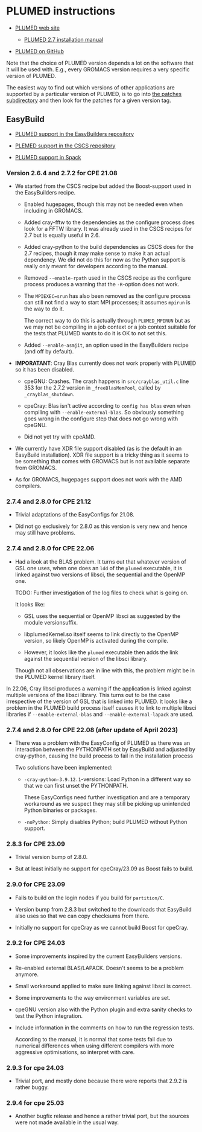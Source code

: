 # PLUMED instructions

-   [PLUMED web site](https://www.plumed.org/)

    -   [PLUMED 2.7 installation manual](https://www.plumed.org/doc-v2.7/user-doc/manual.pdf)

-   [PLUMED on GitHub](https://github.com/plumed/plumed2)

Note that the choice of PLUMED version depends a lot on the software that it will be
used with. E.g., every GROMACS version requires a very specific version of PLUMED.

The easiest way to find out which versions of other applications are supported by a 
particular version of PLUMED, is to go into 
[the patches subdirectory](https://github.com/plumed/plumed2/tree/master/patches)
and then look for the patches for a given version tag.


## EasyBuild

-   [PLUMED support in the EasyBuilders repository](https://github.com/easybuilders/easybuild-easyconfigs/tree/develop/easybuild/easyconfigs/p/PLUMED)

-   [PLEMED support in the CSCS repository](https://github.com/eth-cscs/production/tree/master/easybuild/easyconfigs/p/PLUMED)

-   [PLUMED support in Spack](https://github.com/spack/spack/tree/develop/var/spack/repos/builtin/packages/plumed)


### Version 2.6.4 and 2.7.2 for CPE 21.08

-   We started from the CSCS recipe but added the Boost-support used in the EasyBuilders
    recipe.

    -   Enabled hugepages, though this may not be needed even when including in GROMACS.

    -   Added cray-fftw to the dependencies as the configure process does look for
        a FFTW library. It was already used in the CSCS recipes for 2.7 but is
        equally useful in 2.6.

    -   Added cray-python to the build dependencies as CSCS does for the 2.7 recipes,
        though it may make sense to make it an actual dependency. We did not do this
        for now as the Python support is really only meant for developers according
        to the manual.

    -   Removed ``--enable-rpath`` used in the CSCS recipe as the configure process produces
        a warning that the ``-R``-option does not work.

    -   The ``MPIEXEC=srun`` has also been removed as the configure process can still not
        find a way to start MPI processes; it assumes ``mpirun`` is the way to do it.

        The correct way to do this is actually through ``PLUMED_MPIRUN`` but as we may not
        be compiling in a job context or a job context suitable for the tests that PLUMED
        wants to do it is OK to not set this.

    -   Added ``--enable-asmjit``, an option used in the EasyBuilders recipe (and off
        by default).

-   **IMPORATANT**: Cray Blas currently does not work properly with PLUMED so it has
    been disabled.

    -   cpeGNU: Crashes. The crash happens in ``src/crayblas_util.c`` line 353 for
        the 2.7.2 version in ``_freeBlasMemPool``, called by ``_crayblas_shutdown``.

    -   cpeCray: Blas isn't active according to ``config has blas`` even when compiling
        with ``--enable-external-blas``. So obviously something goes wrong in the configure
        step that does not go wrong with cpeGNU.

    -   Did not yet try with cpeAMD.

-   We currently have XDR file support disabled (as is the default in an EasyBuild
    installation). XDR file support is a tricky thing as it seems to be something that
    comes with GROMACS but is not available separate from GROMACS.

-   As for GROMACS, hugepages support does not work with the AMD compilers.
  
  
### 2.7.4 and 2.8.0 for CPE 21.12

-   Trivial adaptations of the EasyConfigs for 21.08.
  
-   Did not go exclusively for 2.8.0 as this version is very new and hence may still 
    have problems.
    

### 2.7.4 and 2.8.0 for CPE 22.06

-   Had a look at the BLAS problem. It turns out that whatever version of GSL one uses,
    when one does an `ldd` of the `plumed` executable, it is linked against two versions
    of libsci, the sequential and the OpenMP one. 
    
    TODO: Further investigation of the log files to check what is going on.
    
    It looks like:
    
    -   GSL uses the sequential or OpenMP libsci as suggested by the module versionsuffix.
      
    -   libplumedKernel.so itself seems to link directly to the OpenMP version, so 
        likely OpenMP is activated during the compile.
        
    -   However, it looks like the `plumed` executable then adds the link against the
        sequential version of the libsci library.
        
    Though not all observations are in line with this, the problem might be in the 
    PLUMED kernel library itself.

In 22.06, Cray libsci produces a warning if the application is linked against multiple 
versions of the libsci library. This turns out to be the case irrespective of the 
version of GSL that is linked into PLUMED. It looks like a problem in the PLUMED build
process itself causes it to link to multiple libsci libraries if `--enable-external-blas`
and `--enable-external-lapack` are used.


### 2.7.4 and 2.8.0 for CPE 22.08 (after update of April 2023)

-   There was a problem with the EasyConfig of PLUMED as there was an interaction between
    the PYTHONPATH set by EasyBuild and adjusted by cray-python, causing the build process
    to fail in the installation process
    
    Two solutions have been implemented:
    
    -   `-cray-python-3.9.12.1`-versions: Load Python in a different way so that we 
        can first unset the PYTHONPATH.
        
        These EasyConfigs need further investigation and are a temporary workaround as we
        suspect they may still be picking up unintended Python binaries or packages.
        
    -   `-noPython`: Simply disables Python; build PLUMED without Python support.


### 2.8.3 for CPE 23.09

-   Trivial version bump of 2.8.0.

-   But at least initially no support for cpeCray/23.09 as Boost fails to build.


### 2.9.0 for CPE 23.09

-   Fails to build on the login nodes if you build for `partition/C`.

-   Version bump from 2.8.3 but switched to the downloads that EasyBuild also uses
    so that we can copy checksums from there.
    
-   Initially no support for cpeCray as we cannot build Boost for cpeCray.


### 2.9.2 for CPE 24.03

-   Some improvements inspired by the current EasyBuilders versions.
    
-   Re-enabled external BLAS/LAPACK. Doesn't seems to be a problem anymore.

-   Small workaround applied to make sure linking against libsci is correct.
    
-   Some improvements to the way environment variables are set.

-   cpeGNU version also with the Python plugin and extra sanity checks to
    test the Python integration.

-   Include information in the comments on how to run the regression tests.

    According to the manual, it is normal that some tests fail due to numerical
    differences when using different compilers with more aggressive optimisations,
    so interpret with care.
    

### 2.9.3 for cpe 24.03

-   Trivial port, and mostly done because there were reports that 2.9.2 is rather
    buggy.
    
 
### 2.9.4 for cpe 25.03

-   Another bugfix release and hence a rather trivial port, but the sources were not made
    available in the usual way.

